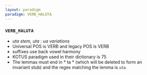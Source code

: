 ```yaml
---
layout: paradigm
paradigm: VERB_HALUTA
---
```

### ` VERB_HALUTA `

* _uta stem, uta : ua variations_
* Universal POS is VERB and legacy POS is VERB
* suffixes use back vowel harmony
* KOTUS paradigm used in their dictionary is 75
* The lemmas must end in * ta * (which will be deleted to form an invariant stub) and the regex matching the lemma is ` uta `
